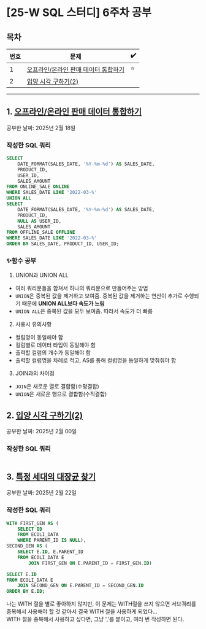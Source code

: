 # [25-W SQL 스터디] 6주차 공부

## 목차
|번호|문제|✔️|
|---|-----|---|
|1|[오프라인/온라인 판매 데이터 통합하기](#1)|⭐|
|2|[입양 시각 구하기(2)](#2)||
---

## 1. [오프라인/온라인 판매 데이터 통합하기](https://school.programmers.co.kr/learn/courses/30/lessons/131537)
공부한 날짜: 2025년 2월 18일

### 작성한 SQL 쿼리
```SQL
SELECT
    DATE_FORMAT(SALES_DATE, '%Y-%m-%d') AS SALES_DATE,
    PRODUCT_ID,
    USER_ID,
    SALES_AMOUNT
FROM ONLINE_SALE ONLINE
WHERE SALES_DATE LIKE '2022-03-%'
UNION ALL
SELECT
    DATE_FORMAT(SALES_DATE, '%Y-%m-%d') AS SALES_DATE,
    PRODUCT_ID,
    NULL AS USER_ID,
    SALES_AMOUNT
FROM OFFLINE_SALE OFFLINE
WHERE SALES_DATE LIKE '2022-03-%'
ORDER BY SALES_DATE, PRODUCT_ID, USER_ID;
```

### ✨함수 공부
1. UNION과 UNION ALL
- 여러 쿼리문들을 합쳐서 하나의 쿼리문으로 만들어주는 방법
- `UNION`은 중복된 값을 제거하고 보여줌. 중복된 값을 제거하는 연산이 추가로 수행되기 때문에 **UNION ALL보다 속도가 느림**
- `UNION ALL`은 중복된 값을 모두 보여줌. 따라서 속도가 더 빠름

2. 사용시 유의사항
- 컬럼명이 동일해야 함
- 컬럼별로 데이터 타입이 동일해야 함
- 출력할 컬럼의 개수가 동일해야 함
- 출력할 컬럼명을 차례로 적고, AS를 통해 컬럼명을 동일하게 맞춰줘야 함

3. JOIN과의 차이점
- `JOIN`은 새로운 열로 결합함(수평결합)
- `UNION`은 새로운 행으로 결합함(수직결합)


## 2. [입양 시각 구하기(2)](https://school.programmers.co.kr/learn/courses/30/lessons/59413)
공부한 날짜: 2025년 2월 00일

### 작성한 SQL 쿼리
```SQL
```


## 3. [특정 세대의 대장균 찾기](https://school.programmers.co.kr/learn/courses/30/lessons/301650)
공부한 날짜: 2025년 2월 22일

### 작성한 SQL 쿼리
```SQL
WITH FIRST_GEN AS (
    SELECT ID
    FROM ECOLI_DATA
    WHERE PARENT_ID IS NULL),
SECOND_GEN AS (
    SELECT E.ID, E.PARENT_ID
    FROM ECOLI_DATA E
        JOIN FIRST_GEN ON E.PARENT_ID = FIRST_GEN.ID)

SELECT E.ID
FROM ECOLI_DATA E
    JOIN SECOND_GEN ON E.PARENT_ID = SECOND_GEN.ID
ORDER BY E.ID;
```
나는 WITH 절을 별로 좋아하지 않지만, 이 문제는 WITH절을 쓰지 않으면 서브쿼리를 중복해서 사용해야 할 것 같아서 결국 WITH 절을 사용하게 되었다...<br>
WITH 절을 중복해서 사용하고 싶다면, 그냥 ','를 붙이고, 여러 번 작성하면 된다.